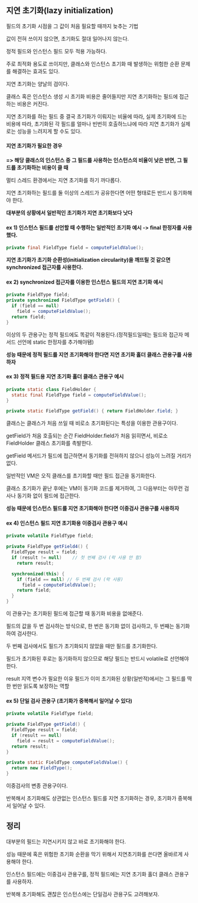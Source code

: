## 지연 초기화(lazy initialization)

필드의 초기화 시점을 그 값이 처음 필요할 때까지 늦추는 기법

값이 전혀 쓰이지 않으면, 초기화도 절대 일어나지 않는다.

정적 필드와 인스턴스 필드 모두 적용 가능하다.

주로 최적화 용도로 쓰이지만, 클래스와 인스턴스 초기화 때 발생하는 위험한 순환 문제를 해결하는 효과도 있다.

지연 초기화는 양날의 검이다.

클래스 혹은 인스턴스 생성 시 초기화 비용은 줄어들지만 지연 초기화하는 필드에 접근하는 비용은 커진다.

지연 초기화를 하는 필드 중 결국 초기화가 이뤄지는 비율에 따라, 실제 초기화에 드는 비용에 따라, 초기화된 각 필드를 얼마나 빈번히 호출하느냐에 따라 지연 초기화가 실제로는 성능을 느려지게 할 수도 있다.

#### 지연 초기화가 필요한 경우
**=> 해당 클래스의 인스턴스 중 그 필드를 사용하는 인스턴스의 비율이 낮은 반면, 그 필드를 초기화하는 비용이 클 때**

멀티 스레드 환경에서는 지연 초기화를 하기 까다롭다.

지연 초기화하는 필드를 둘 이상의 스레드가 공유한다면 어떤 형태로든 반드시 동기화해야 한다.

**대부분의 상황에서 일반적인 초기화가 지연 초기화보다 낫다**
 

#### ex 1) 인스턴스 필드를 선언할 때 수행하는 일반적인 초기화 예시 -> final 한정자를 사용했다.
```java
private final FieldType field = computeFieldValue();
 ```

**지연 초기화가 초기화 순환성(initialization circularity)을 깨뜨릴 것 같으면 synchronized 접근자를 사용한다.**

#### ex 2) synchronized 접근자를 이용한 인스턴스 필드의 지연 초기화 예시
```java
private FieldType field;
private synchronized FieldType getField() {
  if (field == null)
    field = computeFieldValue();
  return field;
}
```

이상의 두 관용구는 정적 필드에도 똑같이 적용된다.(정적필드일때는 필드와 접근자 메서드 선언에 static 한정자를 추가해야됌)
 
**성능 때문에 정적 필드를 지연 초기화해야 한다면 지연 초기화 홀더 클래스 관용구를 사용하자**

#### ex 3) 정적 필드용 지연 초기화 홀더 클래스 관용구 예시
```java
private static class FieldHolder {
  static final FieldType field = computeFieldValue();
}

private static FieldType getField() { return FieldHolder.field; }
```

클래스는 클래스가 처음 쓰일 때 비로소 초기화된다는 특성을 이용한 관용구이다.

getField가 처음 호출되는 순간 FieldHolder.field가 처음 읽히면서, 비로소 FieldHolder 클래스 초기화를 촉발한다.

getField 메서드가 필드에 접근하면서 동기화를 전혀하지 않으니 성능이 느려질 거리가 없다.

일반적인 VM은 오직 클래스를 초기화할 때만 필드 접근을 동기화한다.

클래스 초기화가 끝난 후에는 VM이 동기화 코드를 제거하여, 그 다음부터는 아무런 검사나 동기화 없이 필드에 접근한다.

**성능 때문에 인스턴스 필드를 지연 초기화해야 한다면 이중검사 관용구를 사용하자**

#### ex 4) 인스턴스 필드 지연 초기화용 이중검사 관용구 예시
```java
private volatile FieldType field;

private FieldType getField4() {
  FieldType result = field;
  if (result != null)    // 첫 번째 검사 (락 사용 안 함)
    return result;

  synchronized(this) {
    if (field == null) // 두 번째 검사 (락 사용)
      field = computeFieldValue();
    return field;
  }
}
```

이 관용구는 초기화된 필드에 접근할 때 동기화 비용을 없애준다.

필드의 값을 두 번 검사하는 방식으로, 한 번은 동기화 없이 검사하고, 두 번째는 동기화하여 검사한다.

두 번째 검사에서도 필드가 초기화되지 않았을 때만 필드를 초기화한다.

필드가 초기화된 후로는 동기화하지 않으므로 해당 필드는 반드시 volatile로 선언해야한다.

result 지역 변수가 필요한 이유 필드가 이미 초기화된 상황(일반적)에서는 그 필드를 딱 한 번만 읽도록 보장하는 역할
 
#### ex 5) 단일 검사 관용구 (초기화가 중복해서 일어날 수 있다)
```java
private volatile FieldType field;

private FieldType getField() {
  FieldType result = field;
  if (result == null)
    field = result = computeFieldValue();
  return result;
}

private static FieldType computeFieldValue() {
  return new FieldType();
}
``` 
이중검사의 변종 관용구이다.

반복해서 초기화해도 상관없는 인스턴스 필드를 지연 초기화하는 경우, 초기화가 중복해서 일어날 수 있다.
 
 
## 정리
대부분의 필드는 지연시키지 않고 바로 초기화해야 한다.

성능 때문에 혹은 위험한 초기화 순환을 막기 위해서 지연초기화를 쓴다면 올바르게 사용해야 한다.

인스턴스 필드에는 이중검사 관용구를, 정적 필드에는 지연 초기화 홀더 클래스 관용구를 사용하자.

반복해 초기화해도 괜찮은 인스턴스에는 단일검사 관용구도 고려해보자.
